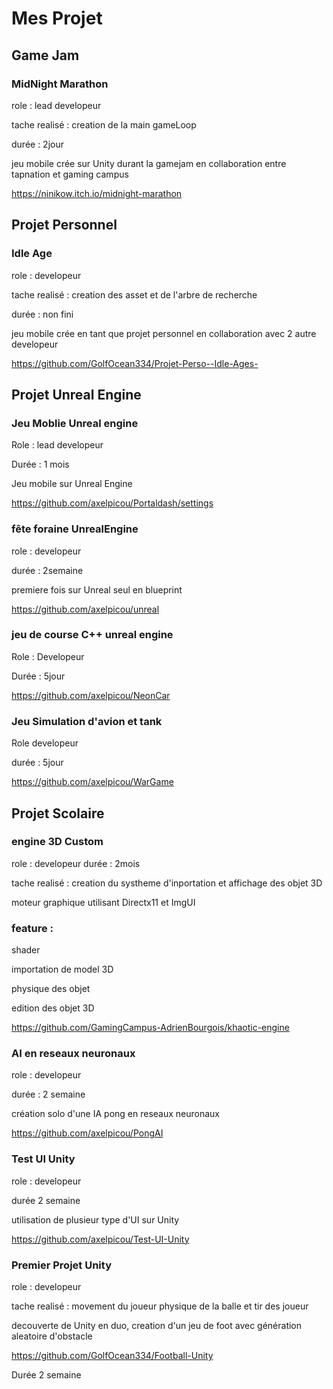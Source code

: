 # Mes Projet 
## Game Jam
### MidNight Marathon

role : lead developeur

tache realisé : creation de la main gameLoop

durée : 2jour

jeu mobile crée sur Unity durant la gamejam en collaboration entre tapnation et gaming campus 

https://ninikow.itch.io/midnight-marathon

## Projet Personnel

### Idle Age

role : developeur 

tache realisé : creation des asset et de l'arbre de recherche

durée : non fini

jeu mobile crée en tant que projet personnel en collaboration avec 2 autre developeur 

https://github.com/GolfOcean334/Projet-Perso--Idle-Ages-

## Projet Unreal Engine

### Jeu Moblie Unreal engine

 Role : lead developeur

 Durée : 1 mois

Jeu mobile sur Unreal Engine

 https://github.com/axelpicou/Portaldash/settings

### fête foraine UnrealEngine

 role : developeur
 
 durée : 2semaine

 premiere fois sur Unreal seul en blueprint

 https://github.com/axelpicou/unreal

### jeu de course C++ unreal engine 

Role : Developeur

Durée : 5jour

https://github.com/axelpicou/NeonCar

### Jeu Simulation d'avion et tank

Role developeur

durée : 5jour

https://github.com/axelpicou/WarGame






## Projet Scolaire

### engine 3D Custom

role : developeur 
durée : 2mois

tache realisé : creation du systheme d'inportation et affichage des objet 3D

moteur graphique utilisant Directx11 et ImgUI

### feature : 

shader

importation de model 3D

physique des objet 

edition des objet 3D

https://github.com/GamingCampus-AdrienBourgois/khaotic-engine

### AI en reseaux neuronaux

role : developeur

durée : 2 semaine

création solo d'une IA pong en reseaux neuronaux

https://github.com/axelpicou/PongAI

 ### Test UI Unity

 role : developeur
 
 durée 2 semaine 

 utilisation de plusieur type d'UI sur Unity

 https://github.com/axelpicou/Test-UI-Unity

 ### Premier Projet Unity

 role : developeur 

 tache realisé : movement du joueur physique de la balle et tir des joueur

 decouverte de Unity en duo, creation d'un jeu de foot avec génération aleatoire d'obstacle 

https://github.com/GolfOcean334/Football-Unity
 
 Durée 2 semaine
